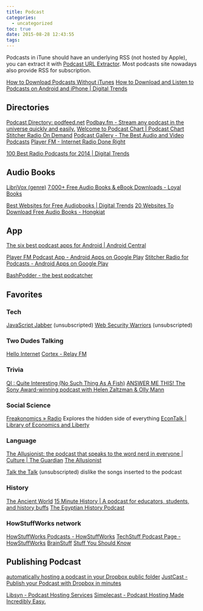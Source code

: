 ```yaml
---
title: Podcast
categories:
  - uncategorized
toc: true
date: 2015-08-28 12:43:55
tags:
---
```


Podcasts in iTune should have an underlying RSS (not hosted by Apple), you can extract it with [Podcast URL Extractor](http://itunes.so-nik.com/).
Most podcasts site nowadays also provide RSS for subscription.

[How to Download Podcasts Without iTunes](http://www.technorms.com/35917/download-podcasts-without-itunes)
[How to Download and Listen to Podcasts on Android and iPhone | Digital Trends](http://www.digitaltrends.com/mobile/how-to-download-listen-to-podcasts-android-ios-iphone/)

## Directories

[Podcast Directory: podfeed.net](http://www.podfeed.net/)
[Podbay.fm - Stream any podcast in the universe quickly and easily.](http://podbay.fm/)
[Welcome to Podcast Chart | Podcast Chart](http://www.podcastchart.com/)
[Stitcher Radio On Demand](https://www.stitcher.com/)
[Podcast Gallery - The Best Audio and Video Podcasts](http://podgallery.org/)
[Player FM - Internet Radio Done Right](https://player.fm/)

[100 Best Radio Podcasts for 2014 | Digital Trends](http://www.digitaltrends.com/music/best-podcasts/)

## Audio Books

[LibriVox (genre)](https://librivox.org/search?primary_key=0&search_category=genre&search_page=1&search_form=get_results)
[7,000+ Free Audio Books & eBook Downloads - Loyal Books](http://www.loyalbooks.com/)

[Best Websites for Free Audiobooks | Digital Trends](http://www.digitaltrends.com/web/best-websites-for-free-audiobooks/)
[20 Websites To Download Free Audio Books - Hongkiat](http://www.hongkiat.com/blog/free-audio-books/)

## App

[The six best podcast apps for Android | Android Central](http://www.androidcentral.com/top-5-best-podcast-apps-android)

[Player FM Podcast App - Android Apps on Google Play](https://play.google.com/store/apps/details?id=fm.player)
[Stitcher Radio for Podcasts - Android Apps on Google Play](https://play.google.com/store/apps/details?id=com.stitcher.app)

[BashPodder - the best podcatcher](http://lincgeek.org/bashpodder/)

## Favorites

### Tech

[JavaScript Jabber](https://devchat.tv/js-jabber/) (unsubscripted)
[Web Security Warriors](https://devchat.tv/web-security-warriors) (unsubscripted)

### Two Dudes Talking

[Hello Internet](http://www.hellointernet.fm/)
[Cortex - Relay FM](http://www.relay.fm/cortex/)

### Trivia

[QI : Quite Interesting (No Such Thing As A Fish)](http://qi.com/podcast/)
[ANSWER ME THIS! The Sony Award-winning podcast with Helen Zaltzman & Olly Mann](http://answermethispodcast.com/)

### Social Science

[Freakonomics » Radio](http://freakonomics.com/radio/) Explores the hidden side of everything
[EconTalk | Library of Economics and Liberty](http://www.econtalk.org/)

### Language

[The Allusionist: the podcast that speaks to the word nerd in everyone | Culture | The Guardian](http://www.theguardian.com/culture/2015/sep/10/the-allusionist-podcast-helen-zaltzman-words-english)
[The Allusionist](http://www.theallusionist.org/)

[Talk the Talk](http://www.talkthetalkpodcast.com/) (unsubscripted) dislike the songs inserted to the podcast

### History

[The Ancient World](http://ancientworldpodcast.blogspot.hk/)
[15 Minute History | A podcast for educators, students, and history buffs](http://15minutehistory.org/)
[The Egyptian History Podcast](http://egyptianhistory.libsyn.com/)

### HowStuffWorks network

[HowStuffWorks Podcasts - HowStuffWorks](http://shows.howstuffworks.com/hsw-podcast.htm)
[TechStuff Podcast Page - HowStuffWorks](http://shows.howstuffworks.com/techstuff-podcast.htm)
[BrainStuff](http://www.brainstuffshow.com/)
[Stuff You Should Know](http://www.stuffyoushouldknow.com/)

## Publishing Podcast

[automatically hosting a podcast in your Dropbox public folder](https://gist.github.com/lukf/44cbd90dfa86c6cd3131)
[JustCast - Publish your Podcast with Dropbox in minutes](http://justcast.herokuapp.com/)

[Libsyn - Podcast Hosting Services](http://www.libsyn.com/)
[Simplecast - Podcast Hosting Made Incredibly Easy.](https://simplecast.fm/)
